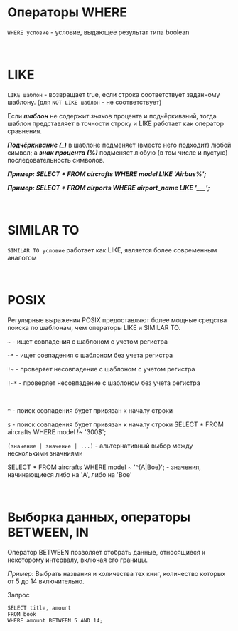 # Операторы WHERE
`WHERE условие` - условие, выдающее результат типа boolean

<br>

# LIKE
`LIKE шаблон` - возвращает true, если строка соответствует заданному шаблону. (для `NOT LIKE шаблон` - не соответствует)

Если ***шаблон*** не содержит *знак*ов процента и подчёркиваний, тогда шаблон представляет в точности строку и LIKE работает как оператор сравнения.

***Подчёркивание (_)*** в шаблоне подменяет (вместо него подходит) любой символ; а ***знак процента (%)*** подменяет любую (в том числе и пустую) последовательность символов.

***Пример: SELECT * FROM aircrafts WHERE model LIKE 'Airbus%';***

***Пример: SELECT * FROM airports WHERE airport_name LIKE '___';***

<br>

# SIMILAR TO
`SIMILAR TO условие` работает как LIKE, является более современным аналогом

<br>

# POSIX
Регулярные выражения POSIX предоставляют более мощные средства поиска по шаблонам, чем операторы LIKE и SIMILAR TO.

`~` - ищет совпадения с шаблоном с учетом регистра

`~*` - ищет совпадения с шаблоном без учета регистра

`!~` - проверяет несовпадение с шаблоном с учетом регистра

`!~*` - проверяет несовпадение с шаблоном без учета регистра

<br>

`^` - поиск совпадения будет привязан к началу строки

`$` - поиск совпадения будет привязан к началу строки SELECT * FROM aircrafts WHERE model !~ '300$';

`(значение | значение | ...)` - альтернативный выбор между несколькими значниями

SELECT * FROM aircrafts WHERE model ~ '^(A|Boe)'; - значения, начинающиеся либо на 'A', либо на 'Boe'

<br>

# Выборка данных, операторы BETWEEN, IN
Оператор BETWEEN позволяет отобрать данные, относящиеся к некоторому интервалу, включая его границы.

*Пример*: Выбрать названия и количества тех книг, количество которых от 5 до 14 включительно.

Запрос
```
SELECT title, amount 
FROM book
WHERE amount BETWEEN 5 AND 14;
```



